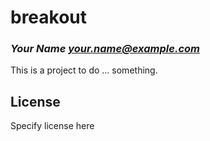 # breakout
### _Your Name <your.name@example.com>_

This is a project to do ... something.

## License

Specify license here

